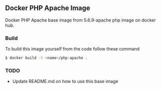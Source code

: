 ## Docker PHP Apache Image
Docker PHP Apache base image from 5.6.9-apache php image on docker hub.

### Build
To build this image yourself from the code follow these command
```sh
$ docker build -t <name>/php-apache .
```

### TODO
- Update README.md on how to use this base image